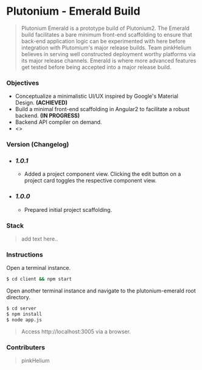 # Plutonium - Emerald Build

> Plutonium Emerald is a prototype build of Plutonium2. The Emerald build facilitates a bare minimum front-end scaffolding to ensure that back-end application logic can be experimented with here before integration with Plutomium's major release builds. Team pinkHelium believes in serving well constructed deployment worthy platforms via its major release channels. Emerald is where more advanced features get tested before being accepted into a major release build.

### Objectives
* Conceptualize a minimalistic UI/UX inspired by Google's Material Design. **(ACHIEVED)**
* Build a minimal front-end scaffolding in Angular2 to facilitate a robust backend. **(IN PROGRESS)**
* Backend API compiler on demand.
* <<ADD MORE>>

### Version (Changelog)
* ### ***1.0.1***
    * Added a project component view. Clicking the edit button on a project card toggles the respective component view.

* ### ***1.0.0*** 
    *  Prepared initial project scaffolding.

### Stack
> add text here..

### Instructions
Open a terminal instance.
```sh
$ cd client && npm start
```

Open another terminal instance and navigate to the plutonium-emerald root directory.
```sh
$ cd server
$ npm install
$ node app.js
```

> Access http://localhost:3005 via a browser.

### Contributers
> pinkHelium


